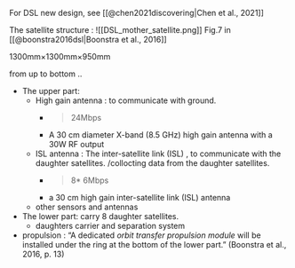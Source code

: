 For DSL new design, see [[@chen2021discovering|Chen et al., 2021]]

The satellite structure :
![[DSL_mother_satellite.png]]
Fig.7 in [[@boonstra2016dsl|Boonstra et al., 2016]]

1300mm×1300mm×950mm

from up to bottom ..
- The upper part:
	- High gain antenna : to communicate with ground.   
		- >24Mbps
		- A 30 cm diameter X-band (8.5 GHz) high gain antenna with a 30W RF output
	- ISL antenna : The inter-satellite link (ISL) , to communicate with the daughter satellites. /collocting data from the daughter satellites.  
		- > 8* 6Mbps
		- a 30 cm high gain inter-satellite link (ISL) antenna
	- other sensors and antennas
- The lower part: carry 8 daughter satellites.
	- daughters carrier and separation system 
- propulsion : “A dedicated *orbit transfer propulsion module* will be installed under the ring at the bottom of the lower part.” (Boonstra et al., 2016, p. 13) 


